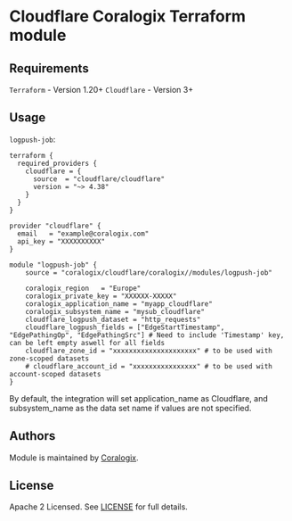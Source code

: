 # Cloudflare Coralogix Terraform module

## Requirements

`Terraform` - Version 1.20+
`Cloudflare` - Version 3+

## Usage

`logpush-job`:

```hcl
terraform {
  required_providers {
    cloudflare = {
      source  = "cloudflare/cloudflare"
      version = "~> 4.38"
    }
  }
}

provider "cloudflare" {
  email   = "example@coralogix.com"
  api_key = "XXXXXXXXXX"
}

module "logpush-job" {
    source = "coralogix/cloudflare/coralogix//modules/logpush-job"

    coralogix_region   = "Europe"
    coralogix_private_key = "XXXXXX-XXXXX"
    coralogix_application_name = "myapp_cloudflare"
    coralogix_subsystem_name = "mysub_cloudflare"
    cloudflare_logpush_dataset = "http_requests"
    cloudflare_logpush_fields = ["EdgeStartTimestamp", "EdgePathingOp", "EdgePathingSrc"] # Need to include 'Timestamp' key, can be left empty aswell for all fields
    cloudflare_zone_id = "xxxxxxxxxxxxxxxxxxxxx" # to be used with zone-scoped datasets
    # cloudflare_account_id = "xxxxxxxxxxxxxxxx" # to be used with account-scoped datasets
}
```

By default, the integration will set application_name as Cloudflare, and subsystem_name as the data set name if values are not specified.

## Authors

Module is maintained by [Coralogix](https://github.com/coralogix).

## License

Apache 2 Licensed. See [LICENSE](https://github.com/coralogix/terraform-coralogix-aws/tree/master/LICENSE) for full details.
